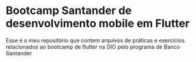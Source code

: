 # Bootcamp Santander de desenvolvimento mobile em Flutter

Esse é o meu repositório que contem arquivos de práticas e exercícios relacionados ao bootcamp de flutter na DIO pelo programa de Banco Santander

